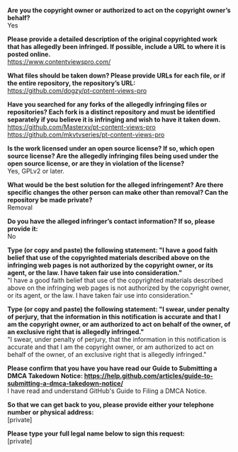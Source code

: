 **Are you the copyright owner or authorized to act on the copyright owner’s behalf?**   
Yes  

**Please provide a detailed description of the original copyrighted work that has allegedly been infringed. If possible, include a URL to where it is posted online.**   
https://www.contentviewspro.com/  
  
**What files should be taken down? Please provide URLs for each file, or if the entire repository, the repository’s URL:**   
https://github.com/dogzy/pt-content-views-pro  

**Have you searched for any forks of the allegedly infringing files or repositories? Each fork is a distinct repository and must be identified separately if you believe it is infringing and wish to have it taken down.**   
https://github.com/Masterxv/pt-content-views-pro   
https://github.com/mkvtvseries/pt-content-views-pro  

**Is the work licensed under an open source license? If so, which open source license? Are the allegedly infringing files being used under the open source license, or are they in violation of the license?**   
Yes, GPLv2 or later.  

**What would be the best solution for the alleged infringement? Are there specific changes the other person can make other than removal? Can the repository be made private?**   
Removal  

**Do you have the alleged infringer’s contact information? If so, please provide it:**  
No  

**Type (or copy and paste) the following statement: "I have a good faith belief that use of the copyrighted materials described above on the infringing web pages is not authorized by the copyright owner, or its agent, or the law. I have taken fair use into consideration."**   
"I have a good faith belief that use of the copyrighted materials described above on the infringing web pages is not authorized by the copyright owner, or its agent, or the law. I have taken fair use into consideration."

**Type (or copy and paste) the following statement: "I swear, under penalty of perjury, that the information in this notification is accurate and that I am the copyright owner, or am authorized to act on behalf of the owner, of an exclusive right that is allegedly infringed."**   
"I swear, under penalty of perjury, that the information in this notification is accurate and that I am the copyright owner, or am authorized to act on behalf of the owner, of an exclusive right that is allegedly infringed."

**Please confirm that you have you have read our Guide to Submitting a DMCA Takedown Notice: https://help.github.com/articles/guide-to-submitting-a-dmca-takedown-notice/**   
I have read and understand GitHub's Guide to Filing a DMCA Notice.  

**So that we can get back to you, please provide either your telephone number or physical address:**   
[private]  

**Please type your full legal name below to sign this request:**   
[private]  
